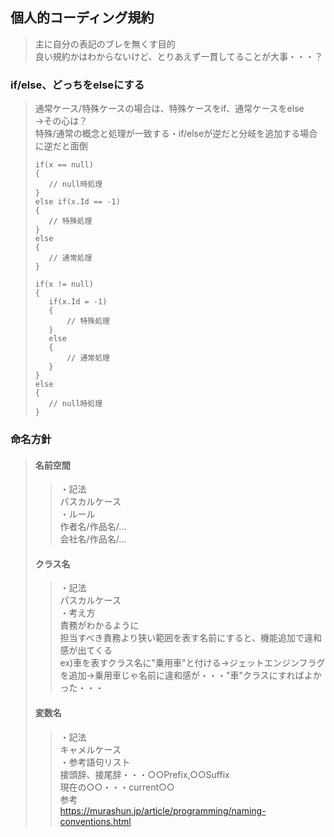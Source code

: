 ## 個人的コーディング規約
>主に自分の表記のブレを無くす目的  
>良い規約かはわからないけど、とりあえず一貫してることが大事・・・？  
### if/else、どっちをelseにする
>通常ケース/特殊ケースの場合は、特殊ケースをif、通常ケースをelse  
>→その心は？  
> 特殊/通常の概念と処理が一致する・if/elseが逆だと分岐を追加する場合に逆だと面倒
>```
>if(x == null)
>{
>    // null時処理
>}
>else if(x.Id == -1)
>{
>    // 特殊処理
>}
>else
>{
>    // 通常処理
>}
>```
>```
>if(x != null)
>{
>    if(x.Id = -1)
>    {
>        // 特殊処理
>    }
>    else
>    {
>        // 通常処理
>    }
>}
>else
>{
>    // null時処理
>}
>```
### 命名方針
>#### 名前空間
>>・記法  
>>パスカルケース  
>>・ルール  
>>作者名/作品名/...  
>>会社名/作品名/...  
>#### クラス名
>>・記法  
>>パスカルケース  
>>・考え方  
>>責務がわかるように  
>>担当すべき責務より狭い範囲を表す名前にすると、機能追加で違和感が出てくる  
>>ex)車を表すクラス名に"乗用車"と付ける→ジェットエンジンフラグを追加→乗用車じゃ名前に違和感が・・・"車"クラスにすればよかった・・・
>#### 変数名
>>・記法  
>>キャメルケース  
>>・参考語句リスト   
>>接頭辞、接尾辞・・・○○Prefix,○○Suffix  
>>現在の○○・・・current○○  
>参考  
>https://murashun.jp/article/programming/naming-conventions.html  
